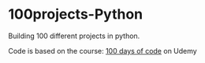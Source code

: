 # 100projects-Python

Building 100 different projects in python.

Code is based on the course:
[100 days of code](https://www.udemy.com/course/100-days-of-code/?kw=100&src=sac) on Udemy